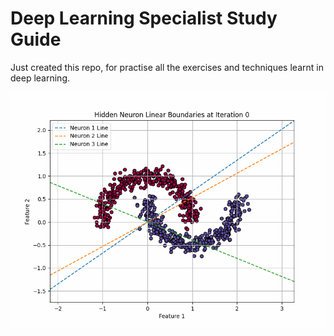 # Deep Learning Specialist Study Guide

Just created this repo, for practise all the exercises and techniques learnt in deep learning. 


<img src="./visualizations/hidden_layers.gif">